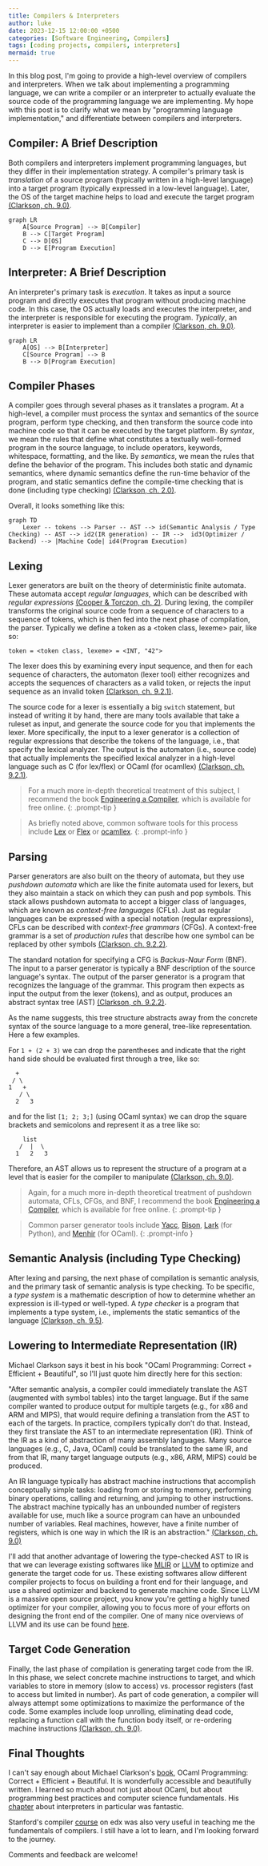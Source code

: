 ```yaml
---
title: Compilers & Interpreters
author: luke
date: 2023-12-15 12:00:00 +0500
categories: [Software Engineering, Compilers]
tags: [coding projects, compilers, interpreters]
mermaid: true
---
```


In this blog post, I'm going to provide a high-level overview of compilers and interpreters. When we talk about implementing a programming language, we can write a compiler or an interpreter to actually evaluate the source code of the programming language we are implementing. My hope with this post is to clarify what we mean by "programming language implementation," and differentiate between compilers and interpreters. 

## Compiler: A Brief Description

Both compilers and interpreters implement programming languages, but they differ in their implementation strategy. A compiler's primary task is *translation* of a source program (typically written in a high-level language) into a target program (typically expressed in a low-level language). Later, the OS of the target machine helps to load and execute the target program [(Clarkson, ch. 9.0)](https://cs3110.github.io/textbook/chapters/interp/intro.html).

```mermaid
graph LR
    A[Source Program] --> B[Compiler]
    B --> C[Target Program]
    C --> D[OS]
    D --> E[Program Execution]
```

## Interpreter: A Brief Description

An interpreter's primary task is *execution*. It takes as input a source program and directly executes that program without producing machine code. In this case, the OS actually loads and executes the interpreter, and the interpreter is responsible for executing the program. *Typically*, an interpreter is easier to implement than a compiler [(Clarkson, ch. 9.0)](https://cs3110.github.io/textbook/chapters/interp/intro.html). 

```mermaid
graph LR
    A[OS] --> B[Interpreter]
    C[Source Program] --> B
    B --> D[Program Execution]
```

## Compiler Phases

A compiler goes through several phases as it translates a program. At a high-level, a compiler must process the syntax and semantics of the source program, perform type checking, and then transform the source code into machine code so that it can be executed by the target platform. By *syntax*, we mean the rules that define what constitutes a textually well-formed program in the source language, to include operators, keywords, whitespace, formatting, and the like. By *semantics*, we mean the rules that define the behavior of the program. This includes both static and dynamic semantics, where dynamic semantics define the run-time behavior of the program, and static semantics define the compile-time checking that is done (including type checking) [(Clarkson, ch. 2.0)](https://cs3110.github.io/textbook/chapters/basics/intro.html).

Overall, it looks something like this:


```mermaid
graph TD
    Lexer -- tokens --> Parser -- AST --> id(Semantic Analysis / Type Checking) -- AST --> id2(IR generation) -- IR -->  id3(Optimizer / Backend) --> |Machine Code| id4(Program Execution)
```


## Lexing

Lexer generators are built on the theory of deterministic finite automata. These automata accept *regular languages*, which can be described with *regular expressions* [(Cooper & Torczon, ch. 2)](https://dl.acm.org/doi/pdf/10.5555/2737838]). During lexing, the compiler transforms the original source code from a sequence of characters to a sequence of tokens, which is then fed into the next phase of compilation, the parser. Typically we define a token as a <token class, lexeme> pair, like so:
```
token = <token class, lexeme> = <INT, "42">
```

The lexer does this by examining every input sequence, and then for each sequence of characters, the automaton (lexer tool) either recognizes and accepts the sequences of characters as a valid token, or rejects the input sequence as an invalid token [(Clarkson, ch. 9.2.1)](https://cs3110.github.io/textbook/chapters/interp/parsing.html).

The source code for a lexer is essentially a big `switch` statement, but instead of writing it by hand, there are many tools available that take a ruleset as input, and generate the source code for you that implements the lexer. More specifically, the input to a lexer generator is a collection of regular expressions that describe the tokens of the language, i.e., that specify the lexical analyzer. The output is the automaton (i.e., source code) that actually implements the specified lexical analyzer in a high-level language such as C (for lex/flex) or OCaml (for ocamllex) [(Clarkson, ch. 9.2.1)](https://cs3110.github.io/textbook/chapters/interp/parsing.html).

> For a much more in-depth theoretical treatment of this subject, I recommend the book [Engineering a Compiler](https://dl.acm.org/doi/pdf/10.5555/2737838), which is available for free online.
{: .prompt-tip }

> As briefly noted above, common software tools for this process include [Lex](https://en.wikipedia.org/wiki/Lex_(software)) or [Flex](https://en.wikipedia.org/wiki/Flex_(lexical_analyser_generator)) or [ocamllex](https://v2.ocaml.org/manual/lexyacc.html).
{: .prompt-info }

## Parsing

Parser generators are also built on the theory of automata, but they use *pushdown automata* which are like the finite automata used for lexers, but they also maintain a stack on which they can push and pop symbols. This stack allows pushdown automata to accept a bigger class of languages, which are known as *context-free languages* (CFLs). Just as regular languages can be expressed with a special notation (regular expressions), CFLs can be described with *context-free grammars* (CFGs). A context-free grammar is a set of *production rules* that describe how one symbol can be replaced by other symbols [(Clarkson, ch. 9.2.2)](https://cs3110.github.io/textbook/chapters/interp/parsing.html).

The standard notation for specifying a CFG is *Backus-Naur Form* (BNF). The input to a parser generator is typically a BNF description of the source language's syntax. The output of the parser generator is a program that recognizes the language of the grammar. This program then expects as input the output from the lexer (tokens), and as output, produces an abstract syntax tree (AST) [(Clarkson, ch. 9.2.2)](https://cs3110.github.io/textbook/chapters/interp/parsing.html). 

As the name suggests, this tree structure abstracts away from the concrete syntax of the source language to a more general, tree-like representation. Here a few examples.

For `1 + (2 + 3)` we can drop the parentheses and indicate that the right hand side should be evaluated first through a tree, like so:
```
  +
 / \
1   +
   / \
  2   3
```
and for the list `[1; 2; 3;]` (using OCaml syntax) we can drop the square brackets and semicolons and represent it as a tree like so:
```
    list 
   /  |  \
  1   2   3
```

Therefore, an AST allows us to represent the structure of a program at a level that is easier for the compiler to manipulate [(Clarkson, ch. 9.0)](https://cs3110.github.io/textbook/chapters/interp/intro.html).

> Again, for a much more in-depth theoretical treatment of pushdown automata, CFLs, CFGs, and BNF, I recommend the book [Engineering a Compiler](https://dl.acm.org/doi/pdf/10.5555/2737838), which is available for free online.
{: .prompt-tip }

> Common parser generator tools include [Yacc](https://en.wikipedia.org/wiki/Yacc), [Bison](https://www.gnu.org/software/bison/), [Lark](https://lark-parser.readthedocs.io/en/stable/) (for Python), and [Menhir](https://gallium.inria.fr/~fpottier/menhir/) (for OCaml).
{: .prompt-info }

## Semantic Analysis (including Type Checking)

After lexing and parsing, the next phase of compilation is semantic analysis, and the primary task of semantic analysis is type checking. To be specific, a *type system* is a mathematic description of how to determine whether an expression is ill-typed or well-typed. A *type checker* is a program that implements a type system, i.e., implements the static semantics of the language [(Clarkson, ch. 9.5)](https://cs3110.github.io/textbook/chapters/interp/typecheck.html). 

## Lowering to Intermediate Representation (IR)

Michael Clarkson says it best in his book "OCaml Programming: Correct + Efficient + Beautiful", so I'll just quote him directly here for this section:

"After semantic analysis, a compiler could immediately translate the AST (augmented with symbol tables) into the target language. But if the same compiler wanted to produce output for multiple targets (e.g., for x86 and ARM and MIPS), that would require defining a translation from the AST to each of the targets. In practice, compilers typically don’t do that. Instead, they first translate the AST to an intermediate representation (IR). Think of the IR as a kind of abstraction of many assembly languages. Many source languages (e.g., C, Java, OCaml) could be translated to the same IR, and from that IR, many target language outputs (e.g., x86, ARM, MIPS) could be produced.

An IR language typically has abstract machine instructions that accomplish conceptually simple tasks: loading from or storing to memory, performing binary operations, calling and returning, and jumping to other instructions. The abstract machine typically has an unbounded number of registers available for use, much like a source program can have an unbounded number of variables. Real machines, however, have a finite number of registers, which is one way in which the IR is an abstraction." [(Clarkson, ch. 9.0)](https://cs3110.github.io/textbook/chapters/interp/intro.html)

I'll add that another advantage of lowering the type-checked AST to IR is that we can leverage existing softwares like [MLIR](https://mlir.llvm.org/) or [LLVM](https://llvm.org/) to optimize and generate the target code for us. These existing softwares allow different compiler projects to focus on building a front end for their language, and use a shared optimizer and backend to generate machine code. Since LLVM is a massive open source project, you know you're getting a highly tuned optimizer for your compiler, allowing you to focus more of your efforts on designing the front end of the compiler. One of many nice overviews of LLVM and its use can be found [here](https://aosabook.org/en/v1/llvm.html).

## Target Code Generation

Finally, the last phase of compilation is generating target code from the IR. In this phase, we select concrete machine instructions to target, and which variables to store in memory (slow to access) vs. processor registers (fast to access but limited in number). As part of code generation, a compiler will always attempt some optimizations to maximize the performance of the code. Some examples include loop unrolling, eliminating dead code, replacing a function call with the function body itself, or re-ordering machine instructions [(Clarkson, ch. 9.0)](https://cs3110.github.io/textbook/chapters/interp/intro.html).

## Final Thoughts

I can't say enough about Michael Clarkson's [book](https://cs3110.github.io/textbook/cover.html), OCaml Programming: Correct + Efficient + Beautiful. It is wonderfully accessible and beautifully written. I learned so much about not just about OCaml, but about programming best practices and computer science fundamentals. His [chapter](https://cs3110.github.io/textbook/chapters/interp/intro.html) about interpreters in particular was fantastic. 

Stanford's compiler [course](https://www.edx.org/learn/computer-science/stanford-university-compilers) on edx was also very useful in teaching me the fundamentals of compilers. I still have a lot to learn, and I'm looking forward to the journey.

Comments and feedback are welcome!
